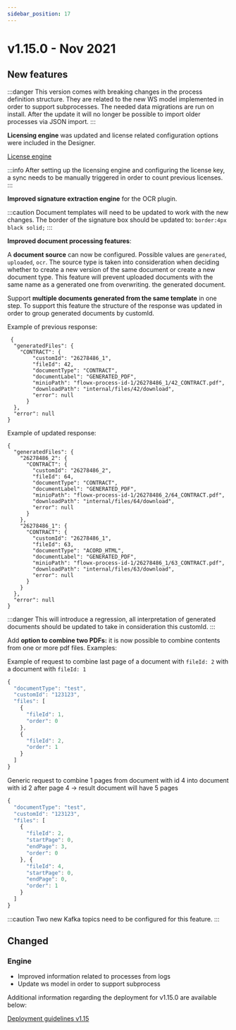 ```yaml
---
sidebar_position: 17
---
```


# v1.15.0 - Nov 2021

## **New features**

:::danger
This version comes with breaking changes in the process definition structure. They are related to the new WS model implemented in order to support subprocesses. The needed data migrations are run on install. After the update it will no longer be possible to import older processes via JSON import.
:::

**Licensing engine** was updated and license related configuration options were included in the Designer.

[License engine](../../docs/platform-deep-dive/core-components/core-extensions/license-engine)

:::info
After setting up the licensing engine and configuring the license key, a sync needs to be manually triggered in order to count previous licenses.
:::

**Improved signature extraction engine** for the OCR plugin.

:::caution
Document templates will need to be updated to work with the new changes. The border of the signature box should be updated to: `border:4px black solid;`
:::

**Improved document processing features**:

A **document source** can now be configured. Possible values are `generated`, `uploaded`, `ocr`. The source type is taken into consideration when deciding whether to create a new version of the same document or create a new document type. This feature will prevent uploaded documents with the same name as a generated one from overwriting. the generated document. 

Support **multiple documents generated from the same template** in one step. To support this feature the structure of the response was updated in order to group generated documents by customId. 


Example of previous response:

```
 {
  "generatedFiles": {
    "CONTRACT": {
        "customId": "26278486_1",
        "fileId": 42,
        "documentType": "CONTRACT",
        "documentLabel": "GENERATED_PDF",
        "minioPath": "flowx-process-id-1/26278486_1/42_CONTRACT.pdf",
        "downloadPath": "internal/files/42/download",
        "error": null
      }
  },
  "error": null
}
```

Example of updated response:

```
{
  "generatedFiles": {
    "26278486_2": {
      "CONTRACT": {
        "customId": "26278486_2",
        "fileId": 64,
        "documentType": "CONTRACT",
        "documentLabel": "GENERATED_PDF",
        "minioPath": "flowx-process-id-1/26278486_2/64_CONTRACT.pdf",
        "downloadPath": "internal/files/64/download",
        "error": null
      }
    },
    "26278486_1": {
      "CONTRACT": {
        "customId": "26278486_1",
        "fileId": 63,
        "documentType": "ACORD_HTML",
        "documentLabel": "GENERATED_PDF",
        "minioPath": "flowx-process-id-1/26278486_1/63_CONTRACT.pdf",
        "downloadPath": "internal/files/63/download",
        "error": null
      }
    }
  },
  "error": null
}
```

:::danger
This will introduce a regression, all interpretation of generated documents should be updated to take in consideration this customId.
:::

Add **option to combine two PDFs:** it is now possible to combine contents from one or more pdf files. Examples:

Example of request to combine last page of a document with `fileId: 2` with a document with `fileId: 1`

```jsx
{
  "documentType": "test",
  "customId": "123123",
  "files": [
    {
      "fileId": 1,
      "order": 0
    },
    {
      "fileId": 2,
      "order": 1
    }
  ]
}
```

Generic request to combine 1 pages from document with id 4 into document with id 2 after page 4 → result document will have 5 pages

```jsx
{
  "documentType": "test",
  "customId": "123123",
  "files": [
    {
      "fileId": 2,
      "startPage": 0,
      "endPage": 3,
      "order": 0
    }, {
      "fileId": 4,
      "startPage": 0,
      "endPage": 0,
      "order": 1
    }
  ]
}
```

:::caution
Two new Kafka topics need to be configured for this feature.
:::

## **Changed**

### Engine

* Improved information related to processes from logs
* Update ws model in order to support subprocess

Additional information regarding the deployment for v1.15.0 are available below:

[Deployment guidelines v1.15](deployment-guidelines-v1.15.md)


